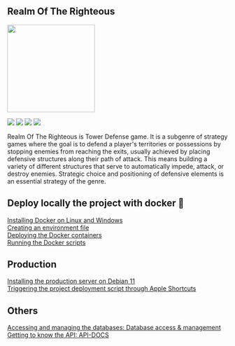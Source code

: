 ## Realm Of The Righteous

<img src="https://cdn.discordapp.com/attachments/774340712585625603/1094390740659998800/realm-of-the-righteous-logo.png" width="200" />
<br>

<p float="left">
    <img src="https://img.shields.io/badge/Docker-2CA5E0?style=for-the-badge&logo=docker&logoColor=white" />
    <img src="https://img.shields.io/badge/MySQL-005C84?style=for-the-badge&logo=mysql&logoColor=white" />
    <img src="https://img.shields.io/badge/PHP-777BB4?style=for-the-badge&logo=php&logoColor=white" />
    <img src="https://img.shields.io/badge/JavaScript-323330?style=for-the-badge&logo=javascript&logoColor=F7DF1E" />
</p>

Realm Of The Righteous is Tower Defense game. It is a subgenre of strategy games where 
the goal is to defend a player's territories or possessions by stopping enemies from 
reaching the exits, usually achieved by placing defensive structures along their path 
of attack. This means building a variety of different structures that serve 
to automatically impede, attack, or destroy enemies. Strategic choice and positioning 
of defensive elements is an essential strategy of the genre.

## Deploy locally the project with docker 🐳
[Installing Docker on Linux and Windows](https://github.com/enzodjabali/realm-of-the-righteous/wiki/Installing-Docker-on-Linux-and-Windows)
<br>
[Creating an environment file](https://github.com/enzodjabali/realm-of-the-righteous/wiki/Creating-an-environment-file)
<br>
[Deploying the Docker containers](https://github.com/enzodjabali/realm-of-the-righteous/wiki/Deploying-the-containers)
<br>
[Running the Docker scripts](https://github.com/enzodjabali/realm-of-the-righteous/wiki/Running-the-Docker-scripts)

## Production
[Installing the production server on Debian 11](https://github.com/enzodjabali/realm-of-the-righteous/wiki/Installing-the-production-server-on-Debian-11)
<br>
[Triggering the project deployment script through Apple Shortcuts](https://github.com/enzodjabali/realm-of-the-righteous/wiki/Triggering-the-project-deployment-script-through-Apple-Shortcuts)

## Others
[Accessing and managing the databases: Database access & management](https://github.com/enzodjabali/realm-of-the-righteous/wiki/Database-access-&-management)
<br>
[Getting to know the API: API-DOCS](https://github.com/enzodjabali/realm-of-the-righteous/wiki/API-DOCS)
